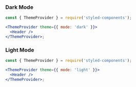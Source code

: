 ### Dark Mode

```jsx
const { ThemeProvider } = require('styled-components');

<ThemeProvider theme={{ mode: 'dark' }}>
  <Header />
</ThemeProvider>;
```

### Light Mode

```jsx
const { ThemeProvider } = require('styled-components');

<ThemeProvider theme={{ mode: 'light' }}>
  <Header />
</ThemeProvider>;
```
